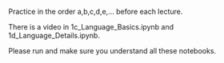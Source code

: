 Practice in the order a,b,c,d,e,... before each lecture.

There is a video in 1c_Language_Basics.ipynb and 1d_Language_Details.ipynb.

Please run and make sure you understand all these notebooks.
